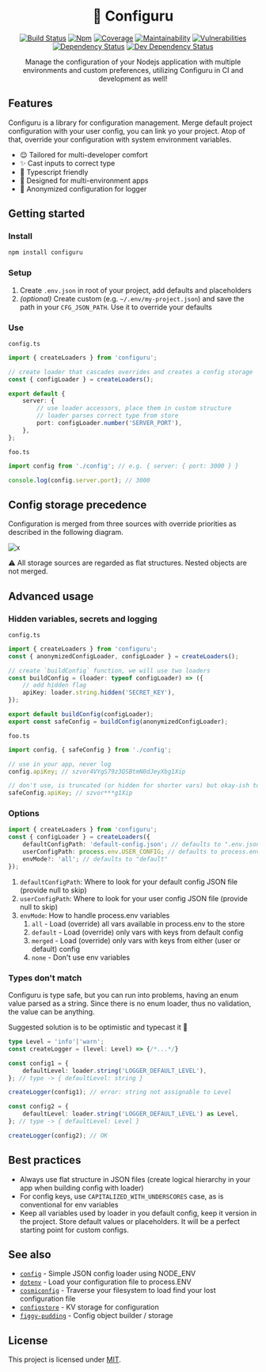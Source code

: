 <div align="center">

# :wrench: Configuru

[![Build Status](https://img.shields.io/travis/com/AckeeCZ/configuru/master.svg?style=flat-square)](https://travis-ci.com/AckeeCZ/configuru)
[![Npm](https://img.shields.io/npm/v/configuru.svg?style=flat-square)](https://www.npmjs.com/package/configuru)
[![Coverage](https://img.shields.io/codeclimate/coverage/AckeeCZ/configuru.svg?style=flat-square)](https://codeclimate.com/github/AckeeCZ/configuru)
[![Maintainability](https://img.shields.io/codeclimate/maintainability/AckeeCZ/configuru.svg?style=flat-square)](https://codeclimate.com/github/AckeeCZ/configuru)
[![Vulnerabilities](https://img.shields.io/snyk/vulnerabilities/github/AckeeCZ/configuru.svg?style=flat-square)](https://snyk.io/test/github/AckeeCZ/configuru?targetFile=package.json)
[![Dependency Status](https://img.shields.io/david/AckeeCZ/configuru.svg?style=flat-square)](https://david-dm.org/AckeeCZ/configuru)
[![Dev Dependency Status](https://img.shields.io/david/dev/AckeeCZ/configuru.svg?style=flat-square)](https://david-dm.org/AckeeCZ/configuru?type=dev)


Manage the configuration of your Nodejs application with multiple environments and custom preferences, utilizing Configuru in CI and development as well!

</div>

## Features

Configuru is a library for configuration management. Merge default project configuration with your user config, you can link yo your project. Atop of that, override your configuration with system environment variables.

 - :relieved: Tailored for multi-developer comfort
 - :sparkles: Cast inputs to correct type
 - :blue_heart: Typescript friendly
 - :muscle: Designed for multi-environment apps
 - :see_no_evil: Anonymized configuration for logger


## Getting started
### Install

```bash
npm install configuru
```

### Setup
1. Create `.env.json` in root of your project, add defaults and placeholders
2. _(optional)_ Create custom (e.g. `~/.env/my-project.json`) and save the path in your `CFG_JSON_PATH`. Use it to override your defaults

### Use
`config.ts`
```typescript
import { createLoaders } from 'configuru';

// create loader that cascades overrides and creates a config storage
const { configLoader } = createLoaders();

export default {
    server: {
        // use loader accessors, place them in custom structure
        // loader parses correct type from store
        port: configLoader.number('SERVER_PORT'),
    },
};
```

`foo.ts`
```typescript
import config from './config'; // e.g. { server: { port: 3000 } }

console.log(config.server.port); // 3000
```


## Config storage precedence

Configuration is merged from three sources with override priorities as described in the following diagram.


![x](https://www.plantuml.com/plantuml/svg/0/VP4zJyD038Rt-nLM9XWITiHGAGnyI7HWOZpkdFPeOXy-En8IFvvBcw7jmFhQVfvNygQe5xLfTEMGA7ln4qnC7FR24uAAeND36X6QY8EtKI4m3MdNW2yGrv4LbFFSNF0I8Gi7BAL3cfSqEqUi299sUmKUwldZohofDJI5MtXvtxwjfCwz8cP8j72-C2Wiij8vf0WBw1fdhhUYFC6npXrKRHAc2KalkJsJ-aG52WP1BS1IWTIUIbHZDlt7azq7crpWPo_9VnxRFNcAFp1KvBUbS02UKIH5N2JzyparmiDlsuBTGmEmNTTAu-oKv-jyKq_hf_u0 "x")


:warning: All storage sources are regarded as flat structures. Nested objects are not merged.

## Advanced usage

### Hidden variables, secrets and logging
`config.ts`
```typescript
import { createLoaders } from 'configuru';
const { anonymizedConfigLoader, configLoader } = createLoaders();

// create `buildConfig` function, we will use two loaders
const buildConfig = (loader: typeof configLoader) => ({
    // add hidden flag
    apiKey: loader.string.hidden('SECRET_KEY'),
});

export default buildConfig(configLoader);
export const safeConfig = buildConfig(anonymizedConfigLoader);
```
`foo.ts`
```typescript
import config, { safeConfig } from './config';

// use in your app, never log
config.apiKey; // szvor4VYgS79z3QSBtmN0dJeyXbg1Xip

// don't use, is truncated (or hidden for shorter vars) but okay-ish to log
safeConfig.apiKey; // szvor***g1Xip
```

### Options
```typescript
import { createLoaders } from 'configuru';
const { configLoader } = createLoaders({
    defaultConfigPath: 'default-config.json'; // defaults to ".env.json"
    userConfigPath: process.env.USER_CONFIG; // defaults to process.env.CFG_JSON_PATH
    envMode?: 'all'; // defaults to "default"
});
```

1. `defaultConfigPath`: Where to look for your default config JSON file (provide null to skip)
2. `userConfigPath`: Where to look for your user config JSON file (provide null to skip)
3. `envMode`: How to handle process.env variables
    1. `all` - Load (override) all vars available in process.env to the store
    2. `default` - Load (override) only vars with keys from default config
    3. `merged` - Load (override) only vars with keys from either (user or default) config
    4. `none` - Don't use env variables

### Types don't match

Configuru is type safe, but you can run into problems, having an enum value parsed as a string.
Since there is no enum loader, thus no validation, the value can be anything.

Suggested solution is to be optimistic and typecast it :speak_no_evil:

```typescript
type Level = 'info'|'warn';
const createLogger = (level: Level) => {/*...*/}

const config1 = {
    defaultLevel: loader.string('LOGGER_DEFAULT_LEVEL'),
}; // type -> { defaultLevel: string }

createLogger(config1); // error: string not assignable to Level

const config2 = {
    defaultLevel: loader.string('LOGGER_DEFAULT_LEVEL') as Level,
}; // type -> { defaultLevel: Level }

createLogger(config2); // OK
```


## Best practices
 - Always use flat structure in JSON files (create logical hierarchy in your app when building config with loader)
 - For config keys, use `CAPITALIZED_WITH_UNDERSCORES` case, as is conventional for env variables
 - Keep all variables used by loader in you default config, keep it version in the project. Store default values or placeholders. It will be a perfect starting point for custom configs.


## See also

- [`config`](https://www.npmjs.com/package/config) - Simple JSON config loader using NODE_ENV
- [`dotenv`](https://www.npmjs.com/package/dotenv) - Load your configuration file to process.ENV
- [`cosmiconfig`](https://www.npmjs.com/package/cosmiconfig) - Traverse your filesystem to load find your lost configuration file
- [`configstore`](https://www.npmjs.com/package/configstore) - KV storage for configuration
- [`figgy-pudding`](https://www.npmjs.com/package/figgy-pudding) - Config object builder / storage


## License

This project is licensed under [MIT](./LICENSE).
